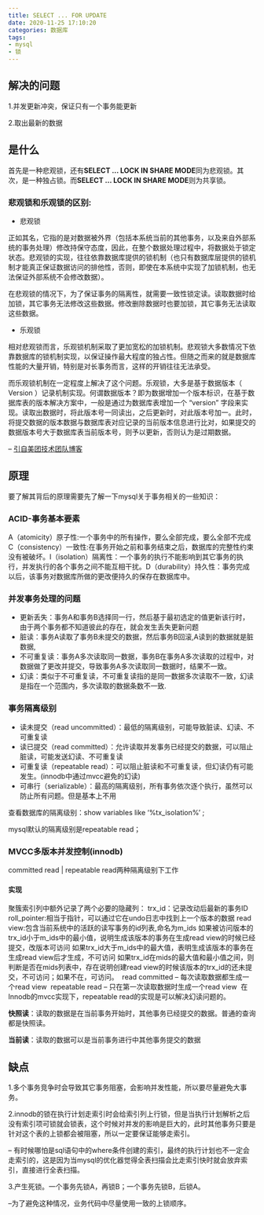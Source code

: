 ```yaml
---
title: SELECT ... FOR UPDATE
date: 2020-11-25 17:10:20
categories: 数据库
tags: 
- mysql
- 锁 
---
```


## 解决的问题

1.并发更新冲突，保证只有一个事务能更新

2.取出最新的数据

## 是什么

首先是一种悲观锁，还有**SELECT … LOCK IN SHARE MODE**同为悲观锁。其次，是一种独占锁。而**SELECT … LOCK IN SHARE MODE**则为共享锁。

### 悲观锁和乐观锁的区别:

- 悲观锁

正如其名，它指的是对数据被外界（包括本系统当前的其他事务，以及来自外部系统的事务处理）修改持保守态度，因此，在整个数据处理过程中，将数据处于锁定状态。悲观锁的实现，往往依靠数据库提供的锁机制（也只有数据库层提供的锁机制才能真正保证数据访问的排他性，否则，即使在本系统中实现了加锁机制，也无法保证外部系统不会修改数据）。

在悲观锁的情况下，为了保证事务的隔离性，就需要一致性锁定读。读取数据时给加锁，其它事务无法修改这些数据。修改删除数据时也要加锁，其它事务无法读取这些数据。

- 乐观锁

相对悲观锁而言，乐观锁机制采取了更加宽松的加锁机制。悲观锁大多数情况下依靠数据库的锁机制实现，以保证操作最大程度的独占性。但随之而来的就是数据库性能的大量开销，特别是对长事务而言，这样的开销往往无法承受。

而乐观锁机制在一定程度上解决了这个问题。乐观锁，大多是基于数据版本（ Version ）记录机制实现。何谓数据版本？即为数据增加一个版本标识，在基于数据库表的版本解决方案中，一般是通过为数据库表增加一个 “version” 字段来实现。读取出数据时，将此版本号一同读出，之后更新时，对此版本号加一。此时，将提交数据的版本数据与数据库表对应记录的当前版本信息进行比对，如果提交的数据版本号大于数据库表当前版本号，则予以更新，否则认为是过期数据。

– [引自美团技术团队博客](https://tech.meituan.com/2014/08/20/innodb-lock.html)

## 原理

要了解其背后的原理需要先了解一下mysql关于事务相关的一些知识：

### ACID-事务基本要素

 A（atomicity）原子性:一个事务中的所有操作，要么全部完成，要么全部不完成
​ C（consistency）一致性:在事务开始之前和事务结束之后，数据库的完整性约束没有被破坏。
​ I（isolation）隔离性：一个事务的执行不能影响到其它事务的执行，并发执行的各个事务之间不能互相干扰。
​ D（durability）持久性：事务完成以后，该事务对数据库所做的更改便持久的保存在数据库中。

### 并发事务处理的问题

- 更新丢失：事务A和事务B选择同一行，然后基于最初选定的值更新该行时，由于两个事务都不知道彼此的存在，就会发生丢失更新问题
- 脏读：事务A读取了事务B未提交的数据，然后事务B回滚,A读到的数据就是脏数据,
- 不可重复读：事务A多次读取同一数据，事务B在事务A多次读取的过程中，对数据做了更改并提交，导致事务A多次读取同一数据时，结果不一致。
- 幻读：类似于不可重复读，不可重复读指的是同一数据多次读取不一致，幻读是指在一个范围内，多次读取的数据条数不一致.

### 事务隔离级别

- 读未提交（read uncommitted）：最低的隔离级别，可能导致脏读、幻读、不可重复读
- 读已提交（read committed）：允许读取并发事务已经提交的数据，可以阻止脏读，可能发送幻读、不可重复读
- 可重复读（repeatable read）：可以阻止脏读和不可重复读，但幻读仍有可能发生。(innodb中通过mvcc避免的幻读)
- 可串行（serializable）：最高的隔离级别，所有事务依次逐个执行，虽然可以防止所有问题。但是基本上不用

查看数据库的隔离级别：show variables like ‘%tx_isolation%’ ;

mysql默认的隔离级别是repeatable read；

### MVCC多版本并发控制(innodb)

committed read | repeatable read两种隔离级别下工作

#### 实现

 聚簇索引列中额外记录了两个必要的隐藏列：
​ trx_id：记录改动后最新的事务ID
​ roll_pointer:相当于指针，可以通过它在undo日志中找到上一个版本的数据
read view:包含当前系统中的活跃的读写事务的id列表,命名为m_ids
​ 如果被访问版本的trx_id小于m_ids中的最小值，说明生成该版本的事务在生成read view的时候已经提交，改版本可访问
​ 如果trx_id大于m_ids中的最大值，表明生成该版本的事务在生成read view后才生成，不可访问
​ 如果trx_id在mids的最大值和最小值之间，则判断是否在mids列表中，存在说明创建read view的时候该版本的trx_id的还未提交，不可访问；如果不在，可访问。
​ read committed – 每次读取数据都生成一个read view
​ repeatable read – 只在第一次读取数据时生成一个read view
​ 在Innodb的mvcc实现下，repeatable read的实现是可以解决幻读问题的。

**快照读**：读取的数据是在当前事务开始时，其他事务已经提交的数据。普通的查询都是快照读。

**当前读**：读取的数据可以是当前事务进行中其他事务提交的数据

## 缺点

1.多个事务竞争时会导致其它事务阻塞，会影响并发性能，所以要尽量避免大事务。

2.innodb的锁在执行计划走索引时会给索引列上行锁，但是当执行计划解析之后没有索引项可锁就会锁表，这个时候对并发的影响是巨大的，此时其他事务只要是针对这个表的上锁都会被阻塞，所以一定要保证能够走索引。

– 有时候哪怕是sql语句中的where条件创建的索引，最终的执行计划也不一定会走索引的，这是因为当mysql的优化器觉得全表扫描会比走索引快时就会放弃索引，直接进行全表扫描。

3.产生死锁。一个事务先锁A，再锁B；一个事务先锁B，后锁A。

–为了避免这种情况，业务代码中尽量使用一致的上锁顺序。